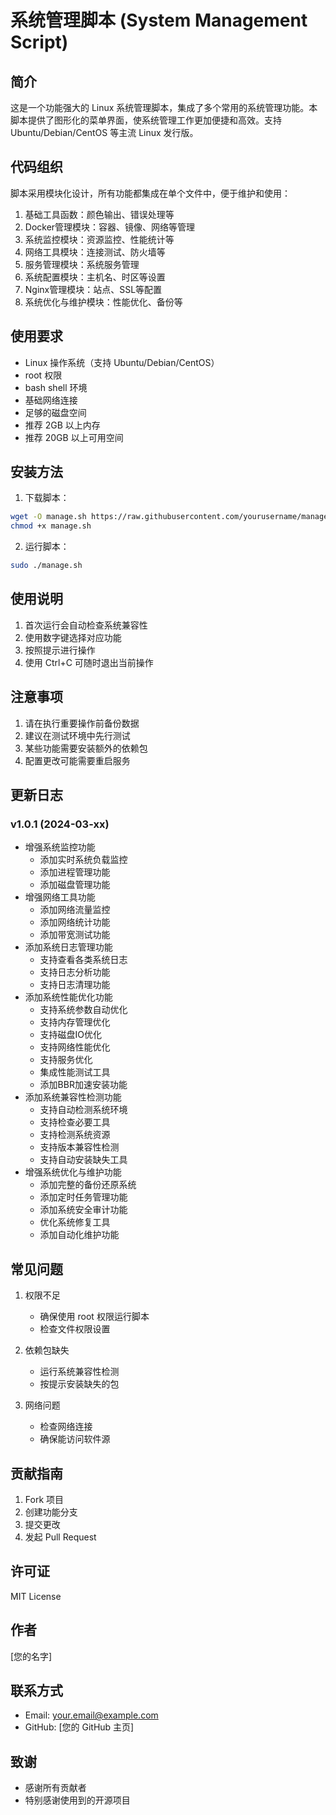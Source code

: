 # 系统管理脚本 (System Management Script)

## 简介
这是一个功能强大的 Linux 系统管理脚本，集成了多个常用的系统管理功能。本脚本提供了图形化的菜单界面，使系统管理工作更加便捷和高效。支持 Ubuntu/Debian/CentOS 等主流 Linux 发行版。

## 代码组织
脚本采用模块化设计，所有功能都集成在单个文件中，便于维护和使用：

1. 基础工具函数：颜色输出、错误处理等
2. Docker管理模块：容器、镜像、网络等管理
3. 系统监控模块：资源监控、性能统计等
4. 网络工具模块：连接测试、防火墙等
5. 服务管理模块：系统服务管理
6. 系统配置模块：主机名、时区等设置
7. Nginx管理模块：站点、SSL等配置
8. 系统优化与维护模块：性能优化、备份等

## 使用要求
- Linux 操作系统（支持 Ubuntu/Debian/CentOS）
- root 权限
- bash shell 环境
- 基础网络连接
- 足够的磁盘空间
- 推荐 2GB 以上内存
- 推荐 20GB 以上可用空间

## 安装方法
1. 下载脚本：
```bash
wget -O manage.sh https://raw.githubusercontent.com/yourusername/manage-script/main/manage.sh
chmod +x manage.sh
```

2. 运行脚本：
```bash
sudo ./manage.sh
```

## 使用说明
1. 首次运行会自动检查系统兼容性
2. 使用数字键选择对应功能
3. 按照提示进行操作
4. 使用 Ctrl+C 可随时退出当前操作

## 注意事项
1. 请在执行重要操作前备份数据
2. 建议在测试环境中先行测试
3. 某些功能需要安装额外的依赖包
4. 配置更改可能需要重启服务

## 更新日志
### v1.0.1 (2024-03-xx)
- 增强系统监控功能
  - 添加实时系统负载监控
  - 添加进程管理功能
  - 添加磁盘管理功能
- 增强网络工具功能
  - 添加网络流量监控
  - 添加网络统计功能
  - 添加带宽测试功能
- 添加系统日志管理功能
  - 支持查看各类系统日志
  - 支持日志分析功能
  - 支持日志清理功能
- 添加系统性能优化功能
  - 支持系统参数自动优化
  - 支持内存管理优化
  - 支持磁盘IO优化
  - 支持网络性能优化
  - 支持服务优化
  - 集成性能测试工具
  - 添加BBR加速安装功能
- 添加系统兼容性检测功能
  - 支持自动检测系统环境
  - 支持检查必要工具
  - 支持检测系统资源
  - 支持版本兼容性检测
  - 支持自动安装缺失工具
- 增强系统优化与维护功能
  - 添加完整的备份还原系统
  - 添加定时任务管理功能
  - 添加系统安全审计功能
  - 优化系统修复工具
  - 添加自动化维护功能

## 常见问题
1. 权限不足
   - 确保使用 root 权限运行脚本
   - 检查文件权限设置

2. 依赖包缺失
   - 运行系统兼容性检测
   - 按提示安装缺失的包

3. 网络问题
   - 检查网络连接
   - 确保能访问软件源

## 贡献指南
1. Fork 项目
2. 创建功能分支
3. 提交更改
4. 发起 Pull Request

## 许可证
MIT License

## 作者
[您的名字]

## 联系方式
- Email: your.email@example.com
- GitHub: [您的 GitHub 主页]

## 致谢
- 感谢所有贡献者
- 特别感谢使用到的开源项目